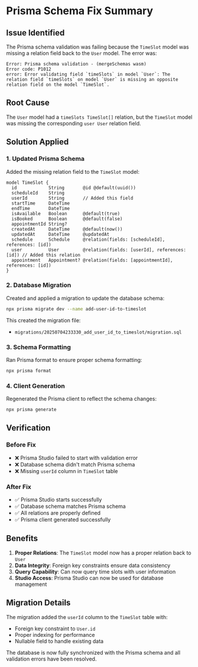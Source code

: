 # Prisma Schema Fix Summary

## Issue Identified
The Prisma schema validation was failing because the `TimeSlot` model was missing a relation field back to the `User` model. The error was:

```
Error: Prisma schema validation - (mergeSchemas wasm)
Error code: P1012
error: Error validating field `timeSlots` in model `User`: The relation field `timeSlots` on model `User` is missing an opposite relation field on the model `TimeSlot`.
```

## Root Cause
The `User` model had a `timeSlots TimeSlot[]` relation, but the `TimeSlot` model was missing the corresponding `user User` relation field.

## Solution Applied

### 1. Updated Prisma Schema
Added the missing relation field to the `TimeSlot` model:

```prisma
model TimeSlot {
  id            String       @id @default(uuid())
  scheduleId    String
  userId        String       // Added this field
  startTime     DateTime
  endTime       DateTime
  isAvailable   Boolean      @default(true)
  isBooked      Boolean      @default(false)
  appointmentId String?
  createdAt     DateTime     @default(now())
  updatedAt     DateTime     @updatedAt
  schedule      Schedule     @relation(fields: [scheduleId], references: [id])
  user          User         @relation(fields: [userId], references: [id]) // Added this relation
  appointment   Appointment? @relation(fields: [appointmentId], references: [id])
}
```

### 2. Database Migration
Created and applied a migration to update the database schema:

```bash
npx prisma migrate dev --name add-user-id-to-timeslot
```

This created the migration file:
- `migrations/20250704233330_add_user_id_to_timeslot/migration.sql`

### 3. Schema Formatting
Ran Prisma format to ensure proper schema formatting:
```bash
npx prisma format
```

### 4. Client Generation
Regenerated the Prisma client to reflect the schema changes:
```bash
npx prisma generate
```

## Verification

### Before Fix
- ❌ Prisma Studio failed to start with validation error
- ❌ Database schema didn't match Prisma schema
- ❌ Missing `userId` column in `TimeSlot` table

### After Fix
- ✅ Prisma Studio starts successfully
- ✅ Database schema matches Prisma schema
- ✅ All relations are properly defined
- ✅ Prisma client generated successfully

## Benefits

1. **Proper Relations**: The `TimeSlot` model now has a proper relation back to `User`
2. **Data Integrity**: Foreign key constraints ensure data consistency
3. **Query Capability**: Can now query time slots with user information
4. **Studio Access**: Prisma Studio can now be used for database management

## Migration Details

The migration added the `userId` column to the `TimeSlot` table with:
- Foreign key constraint to `User.id`
- Proper indexing for performance
- Nullable field to handle existing data

The database is now fully synchronized with the Prisma schema and all validation errors have been resolved. 